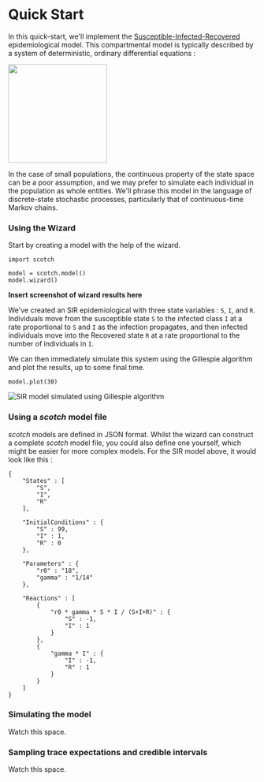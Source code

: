# Quick Start

In this quick-start, we'll implement the [Susceptible-Infected-Recovered](http://en.wikipedia.org/wiki/Compartmental_models_in_epidemiology) epidemiological model. This compartmental model is typically described by a system of deterministic, ordinary differential equations :



<img src="images/sir_equations.png" style="width: 200px" />

In the case of small populations, the continuous property of the state space can be a poor assumption, and we may prefer to simulate each individual in the population as whole entities. We'll phrase this model in the language of discrete-state stochastic processes, particularly that of continuous-time Markov chains. 


### Using the Wizard

Start by creating a model with the help of the wizard.

```
import scotch

model = scotch.model()
model.wizard()
```

**Insert screenshot of wizard results here**

We've created an SIR epidemiological with three state variables : `S`, `I`, and `R`. Individuals move from the susceptible state `S` to the infected class `I` at a rate proportional to `S` and `I` as the infection propagates, and then infected individuals move into the Recovered state `R` at a rate proportional to the number of individuals in `I`. 

We can then immediately simulate this system using the Gillespie algorithm and plot the results, up to some final time.

```
model.plot(30)
```

![SIR model simulated using Gillespie algorithm](images/sir.png)



### Using a _scotch_ model file

_scotch_ models are defined in JSON format. Whilst the wizard can construct a complete _scotch_ model file, you could also define one yourself, which might be easier for more complex models. For the SIR model above, it would look like this :

```
{
    "States" : [
        "S",
        "I",
        "R"
    ],

    "InitialConditions" : {
        "S" : 99,
        "I" : 1,
        "R" : 0
    },

    "Parameters" : {
        "r0" : "18",
        "gamma" : "1/14"
    },

    "Reactions" : [
        {
            "r0 * gamma * S * I / (S+I+R)" : {
                "S" : -1,
                "I" : 1
            }
        },
        {
            "gamma * I" : {
                "I" : -1,
                "R" : 1
            }
        }
    ]
}
```




### Simulating the model

Watch this space.

### Sampling trace expectations and credible intervals

Watch this space.

